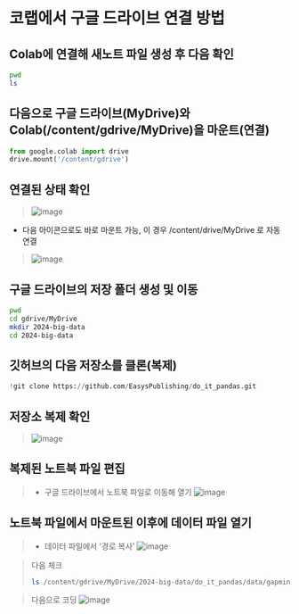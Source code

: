 # 코랩에서 구글 드라이브 연결 방법

## Colab에 연결해 새노트 파일 생성 후 다음 확인 

```sh
pwd
ls
```

## 다음으로 구글 드라이브(MyDrive)와 Colab(/content/gdrive/MyDrive)을 마운트(연결)

```python
from google.colab import drive
drive.mount('/content/gdrive')
```

## 연결된 상태 확인
> ![image](https://github.com/ai7dnn/2024-1-BDA/assets/70050528/7f95112a-bd86-4512-9a95-756dd831e668)

- 다음 아이콘으로도 바로 마운트 가능, 이 경우 /content/drive/MyDrive 로 자동 연결
> ![image](https://github.com/ai7dnn/2024-1-BDA/assets/70050528/33d8219d-9d9f-450e-adf3-a7d149c320b3)
 

## 구글 드라이브의 저장 폴더 생성 및 이동

```sh
pwd
cd gdrive/MyDrive
mkdir 2024-big-data
cd 2024-big-data
```

## 깃허브의 다음 저장소를 클론(복제)

```python
!git clone https://github.com/EasysPublishing/do_it_pandas.git
```

## 저장소 복제 확인
> ![image](https://github.com/ai7dnn/2024-1-BDA/assets/70050528/610c5160-daaa-4afd-960f-d3cb70d7102d)

## 복제된 노트북 파일 편집
> - 구글 드라이브에서 노트북 파일로 이동해 열기
> ![image](https://github.com/ai7dnn/2024-1-BDA/assets/70050528/e41e9d8e-e8dd-4e37-af72-877fc389c5e7)

## 노트북 파일에서 마운트된 이후에 데이터 파일 열기

> - 데이터 파일에서 '경로 복사'
> ![image](https://github.com/ai7dnn/2024-1-BDA/assets/70050528/b0aba6bb-a926-41a2-a89f-8f666e3c2c26)

> 다음 체크
> ```sh
> ls /content/gdrive/MyDrive/2024-big-data/do_it_pandas/data/gapminder.tsv
> ```

> 다음으로 코딩
> ![image](https://github.com/ai7dnn/2024-1-BDA/assets/70050528/b62c8303-351e-41d8-8a12-6a992c6fba26)





